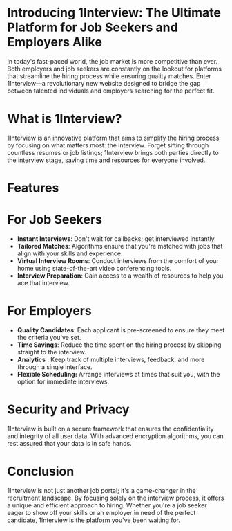 
# Introducing 1Interview: The Ultimate Platform for Job Seekers and Employers Alike
In today's fast-paced world, the job market is more competitive than ever. Both employers and job seekers are constantly on the lookout for platforms that streamline the hiring process while ensuring quality matches. Enter 1Interview—a revolutionary new website designed to bridge the gap between talented individuals and employers searching for the perfect fit.

# What is 1Interview?
1Interview is an innovative platform that aims to simplify the hiring process by focusing on what matters most: the interview. Forget sifting through countless resumes or job listings; 1Interview brings both parties directly to the interview stage, saving time and resources for everyone involved.

# Features
# For Job Seekers

 - **Instant Interviews**: Don't wait for callbacks; get interviewed instantly.   
 -  **Tailored Matches**: Algorithms ensure that you're
   matched with jobs that align with your skills and experience.   
 - **Virtual Interview Rooms**: Conduct interviews from the comfort of your home using state-of-the-art video conferencing tools.   
 - **Interview Preparation**: Gain access to a wealth of resources to help you ace that interview.

# For Employers

 - **Quality Candidates**: Each applicant is pre-screened to ensure they
   meet the criteria you've set. 
-   **Time Savings**: Reduce the time spent on
   the hiring process by skipping straight to the interview. 
-   **Analytics** : Keep track of multiple interviews, feedback, and more
   through a single interface. 
   - **Flexible Scheduling:** Arrange interviews
   at times that suit you, with the option for immediate interviews.

# Security and Privacy
1Interview is built on a secure framework that ensures the confidentiality and integrity of all user data. With advanced encryption algorithms, you can rest assured that your data is in safe hands.

# Conclusion
1Interview is not just another job portal; it's a game-changer in the recruitment landscape. By focusing solely on the interview process, it offers a unique and efficient approach to hiring. Whether you're a job seeker eager to show off your skills or an employer in need of the perfect candidate, 1Interview is the platform you've been waiting for.
